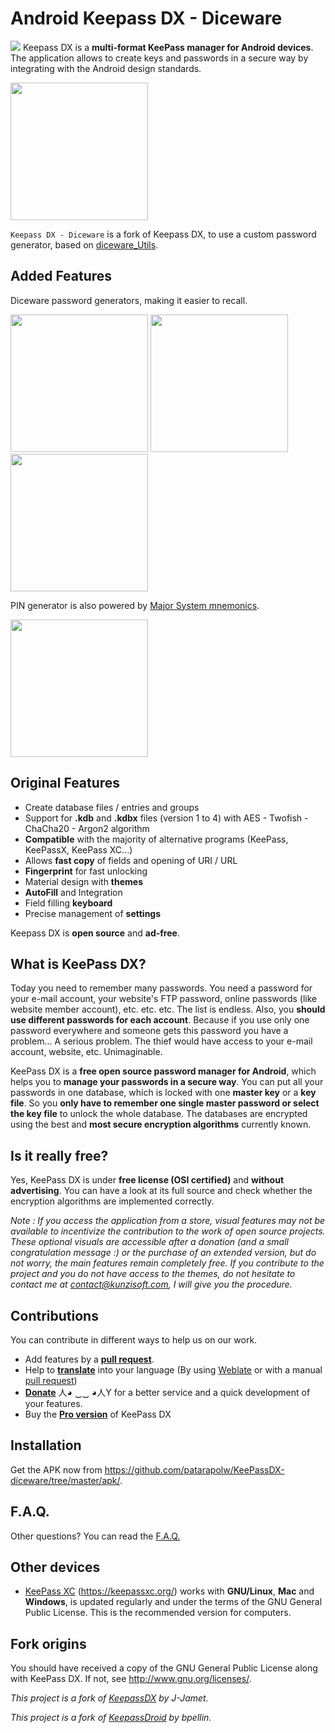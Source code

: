 # Android Keepass DX - Diceware

<img src="https://raw.githubusercontent.com/Kunzisoft/KeePassDX/master/art/icon.png"> Keepass DX is a **multi-format KeePass manager for Android devices**. The application allows to create keys and passwords in a secure way by integrating with the Android design standards.

<img src="https://raw.githubusercontent.com/Kunzisoft/KeePassDX/master/art/screen.jpg" width="220">

`Keepass DX - Diceware` is a fork of Keepass DX, to use a custom password generator, based on [diceware_Utils](https://github.com/patarapolw/diceware_utils).

## Added Features

Diceware password generators, making it easier to recall.

<p>
  <img src="https://github.com/patarapolw/KeePassDX-diceware/raw/master/diceware/password_generator_choice.png" width="220">
  <img src="https://github.com/patarapolw/KeePassDX-diceware/raw/master/diceware/mod_diceware.png" width="220">
  <img src="https://github.com/patarapolw/KeePassDX-diceware/raw/master/diceware/diceware.png" width="220">
</p>

PIN generator is also powered by [Major System mnemonics](https://en.wikipedia.org/wiki/Mnemonic_major_system).

<img src="https://github.com/patarapolw/KeePassDX-diceware/raw/master/diceware/pin.png" width="220">

## Original Features

 * Create database files / entries and groups
 * Support for **.kdb** and **.kdbx** files (version 1 to 4) with AES - Twofish - ChaCha20 - Argon2 algorithm
 * **Compatible** with the majority of alternative programs (KeePass, KeePassX, KeePass XC...)
 * Allows **fast copy** of fields and opening of URI / URL
 * **Fingerprint** for fast unlocking
 * Material design with **themes**
 * **AutoFill** and Integration
 * Field filling **keyboard**
 * Precise management of **settings**

Keepass DX is **open source** and **ad-free**. 

## What is KeePass DX?

Today you need to remember many passwords. You need a password for your e-mail account, your website's FTP password, online passwords (like website member account), etc. etc. etc. The list is endless. Also, you **should use different passwords for each account**. Because if you use only one password everywhere and someone gets this password you have a problem... A serious problem. The thief would have access to your e-mail account, website, etc. Unimaginable.

KeePass DX is a **free open source password manager for Android**, which helps you to **manage your passwords in a secure way**. You can put all your passwords in one database, which is locked with one **master key** or a **key file**. So you **only have to remember one single master password or select the key file** to unlock the whole database. The databases are encrypted using the best and **most secure encryption algorithms** currently known.

## Is it really free?

Yes, KeePass DX is under **free license (OSI certified)** and **without advertising**. You can have a look at its full source and check whether the encryption algorithms are implemented correctly.

*Note : If you access the application from a store, visual features may not be available to incentivize the contribution to the work of open source projects. These optional visuals are accessible after a donation (and a small congratulation message :) or the purchase of an extended version, but do not worry, the main features remain completely free. If you contribute to the project and you do not have access to the themes, do not hesitate to contact me at [contact@kunzisoft.com](contact@kunzisoft.com), I will give you the procedure.*

## Contributions

You can contribute in different ways to help us on our work.

* Add features by a **[pull request](https://help.github.com/articles/about-pull-requests/)**.
* Help to **[translate](https://hosted.weblate.org/projects/keepass-dx/strings/)** into your language (By using [Weblate](https://hosted.weblate.org/projects/keepass-dx/) or with a manual [pull request](https://help.github.com/articles/about-pull-requests/))
* **[Donate](https://www.kunzisoft.com/donation)**  人◕ ‿‿ ◕人Y for a better service and a quick development of your features.
* Buy the **[Pro version](https://play.google.com/store/apps/details?id=com.kunzisoft.keepass.pro)** of KeePass DX

## Installation

Get the APK now from <https://github.com/patarapolw/KeePassDX-diceware/tree/master/apk/>.
	
## F.A.Q.

Other questions? You can read the [F.A.Q.](https://github.com/Kunzisoft/KeePassDX/blob/master/FAQ.md) 
	
## Other devices

- [KeePass XC](https://keepassxc.org/) (https://keepassxc.org/) works with **GNU/Linux**, **Mac** and **Windows**, is updated regularly and under the terms of the GNU General Public License. This is the recommended version for computers.

## Fork origins
  You should have received a copy of the GNU General Public License
  along with KeePass DX.  If not, see <http://www.gnu.org/licenses/>.
  
  *This project is a fork of [KeepassDX](https://github.com/Kunzisoft/KeePassDX) by J-Jamet.*
  
  *This project is a fork of [KeepassDroid](https://github.com/bpellin/keepassdroid) by bpellin.*
